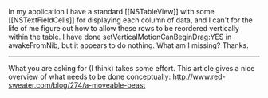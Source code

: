 In my application I have a standard [[NSTableView]] with some [[NSTextFieldCells]] for displaying each column of data, and I can't for the life of me figure out how to allow these rows to be reordered vertically within the table.  I have done setVerticalMotionCanBeginDrag:YES in awakeFromNib, but it appears to do nothing.  What am I missing?  Thanks.

----

What you are asking for (I think) takes some effort. This article gives a nice overview of what needs to be done conceptually:
http://www.red-sweater.com/blog/274/a-moveable-beast